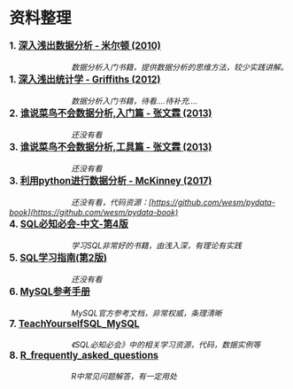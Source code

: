 # 资料整理
<big>**1. [深入浅出数据分析 - 米尔顿 (2010)](深入浅出数据分析中文版.李芳.扫描版.pdf)**</big>  
<br>&emsp;&emsp;&emsp;&emsp;&emsp;&emsp;&emsp;&emsp;*数据分析入门书籍，提供数据分析的思维方法，较少实践讲解。*
<big>**1. [深入浅出统计学 - Griffiths (2012)](深入浅出统计学_中文版.pdf)**</big>  
<br>&emsp;&emsp;&emsp;&emsp;&emsp;&emsp;&emsp;&emsp;*数据分析入门书籍，待看....待补充....*
<br><big>**2. [谁说菜鸟不会数据分析,入门篇 - 张文霖 (2013)]([谁说菜鸟不会数据分析-入门篇].张文霖.全彩版【neikuw.com】.pdf)**</big>  
<br>&emsp;&emsp;&emsp;&emsp;&emsp;&emsp;&emsp;&emsp;*还没有看*
<br><big>**3. [谁说菜鸟不会数据分析,工具篇 - 张文霖 (2013)]([谁说菜鸟不会数据分析-工具篇].张文霖.影印版【neikuw.com】.pdf)**</big>  
<br>&emsp;&emsp;&emsp;&emsp;&emsp;&emsp;&emsp;&emsp;*还没有看*
<br><big>**3. [利用python进行数据分析 - McKinney (2017)](利用python进行数据分析.pdf)**</big>  
<br>&emsp;&emsp;&emsp;&emsp;&emsp;&emsp;&emsp;&emsp;*还没有看，代码资源：[https://github.com/wesm/pydata-book](https://github.com/wesm/pydata-book)*   
<big>**4. [SQL必知必会-中文-第4版](SQL必知必会-中文-第4版.pdf)**</big>  
<br>&emsp;&emsp;&emsp;&emsp;&emsp;&emsp;&emsp;&emsp;*学习SQL非常好的书籍，由浅入深，有理论有实践*  
<big>**5. [SQL学习指南(第2版)](2、SQL学习指南(第2版)@www.java1234.com.pdf)**</big>  
<br>&emsp;&emsp;&emsp;&emsp;&emsp;&emsp;&emsp;&emsp;*还没有看*  
<big>**6. [MySQL参考手册](MySQL_8.0_Reference_Manual.pdf)**</big>  
<br>&emsp;&emsp;&emsp;&emsp;&emsp;&emsp;&emsp;&emsp;*MySQL官方参考文档，非常权威，条理清晰*  
<big>**7. [TeachYourselfSQL_MySQL](TeachYourselfSQL_MySQL)**</big>  
<br>&emsp;&emsp;&emsp;&emsp;&emsp;&emsp;&emsp;&emsp;*《SQL必知必会》中的相关学习资源，代码，数据实例等*  
<big>**8. [R\_frequently\_asked_questions](R_frequently_asked_questions.pdf)**</big>  
<br>&emsp;&emsp;&emsp;&emsp;&emsp;&emsp;&emsp;&emsp;*R中常见问题解答，有一定用处*         